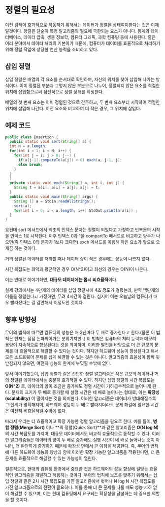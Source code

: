 # 정렬의 필요성

이진 검색이 효과적으로 작동하기 위해서는 데이터가 정렬된 상태여야한다는 것은 이제 알것이다.
정렬은 단순히 특정 알고리즘의 필요에 국한되는 요소가 아니다. 통계와 데이터베이스, 데이터 압축, 생물 정보학, 컴퓨터 그래픽, 과학 컴퓨팅 등에 사용된다.
렬은 여러 분야에서 데이터 처리의 기본이기 때문에, 컴퓨터가 데이터를 효율적으로 처리하기 위해 정렬 작업에 상당한 연산 능력을 소비하고 있다.


## 삽입 정렬

삽입 정렬은 배열의 각 요소를 순서대로 확인하며, 자신의 위치를 찾아 삽입해 나가는 방식이다.
이미 정렬된 부분과 그렇지 않은 부분으로 나누어, 정렬되지 않은 요소를 적절한 위치에 삽입함으로써 점진적으로 정렬 상태를 확정한다.

배열의 첫 번째 요소는 이미 정렬된 것으로 간주하고, 두 번째 요소부터 시작하여 적절한 위치에 삽입해 나간다.
이전 요소와 비교하여 더 작은 경우, 그 위치에 삽입다.


## 예제 코드

``` java
public class Insertion {
  public static void sort(String[] a) {
  int N = a.length;
  for(int i = 1; i < N; i++) {
    for(int j = i; j > 0; j--) {
      if(a[j-1].compareTo(a[j]) > 0) exch(a, j-1, j);
      else break;
    }
  }
  }
  private static void exch(String[] a, int i, int j) {
    String t = a[i]; a[i] = a[j]; a[j] = t;
  }
  public static void main(String[] args) {
    String [] a = StdIn.readAllStrings();
    sort(a);
    for(int i = 0; i < a.length; i++) StdOut.println(a[i]) ;
  }
}
```

요컨데 sort 메서드에서 최초의 인덱스 문자는 정렬이 되었다고 가정하고 반복문의 시작을 인덱스 1로 시작한다.
이후 인덱스 0과 1을 compartTo 메서드로 비교하고 양수가 나오면(즉 인덱스 0의 문자가 1보다 크다면) exch 메서드를 이용해 작은 요소가 앞으로 오게끔 하는 것이다.

거의 정렬된 데이터를 처리할 때나 데이터 량이 적은 경우에는 성능이 나쁘지 않다.

시간 복잡도는 최악과 평균적인 경우 O(N^2)이고 최선의 경우는 O(N)이 나온다.

이는 반대로 이야기하면, **대규모 데이터에는 몹시 비효율적**이다.


실제 강의에서는 4만개의 데이터를 삽입 정렬시에 4초 정도가 걸렸는데, 만약 백만개의 이름을 정렬한다고 가정하면, 무려 4시간이 걸린다.
심지어 이는 오늘날의 컴퓨터가 매우 빨라졌다는 걸 감안해서 이정도인 것이다.


## 향후 방향성

무어의 법칙에 따르면 컴퓨터의 성능은 매 2년마다 두 배로 증가한다고 한다.(물론 이 법칙은 현재는 점점 논파되어가는 분위기지만..) 이 법칙은 컴퓨터의 처리 능력과 메모리 용량이 지속적으로 향상된다는 것을 의미하며, 이러한 발전을 바탕으로 더 큰 규모의 문제를 더 효율적으로 해결할 수 있다는 것이다. 하지만 하드웨어 성능이 향상된다고 해서 모든 소프트웨어 문제를 쉽게 해결할 수 있는 것은 아니다. 알고리즘의 효율성이 함께 뒷받침되지 않으면, 여전히 성능의 한계에 부딪힐 수밖에 없다.

앞서 이야기했듯이, 삽입 정렬과 같은 간단한 정렬 알고리즘은 작은 규모의 데이터나 거의 정렬된 데이터에서는 충분히 효과적일 수 있다. 하지만 삽입 정렬의 시간 복잡도는 **O(N^2)** 로, 데이터의 양이 조금만 증가해도 정렬 시간이 기하급수적으로 늘어나게 된다. 문제의 크기가 두 배로 증가할 때 실행 시간은 네 배로 늘어나는 형태로, 이는 **확장성(scalability)** 이 떨어지는 것을 의미한다. 이러한 알고리즘은 데이터가 방대해질수록 그 한계가 명확해지며, 하드웨어 성능이 두 배로 빨라지더라도 문제 해결에 필요한 시간은 여전히 비효율적일 수밖에 없다.

따라서 우리는 더 효율적이고 확장 가능한 정렬 알고리즘을 필요로 한다. 예를 들어, **병합 정렬(Merge Sort)** 이나 **퀵 정렬(Quick Sort)**과 같은 알고리즘은 **O(N log N)** 의 시간 복잡도를 가지며, 대규모 데이터에서도 비교적 효율적으로 동작할 수 있다. 이러한 알고리즘들은 데이터의 양이 두 배로 증가해도 실행 시간이 네 배로 늘어나는 것이 아니라, 더 완만하게 증가하기 때문에 확장성 면에서 큰 이점을 제공한다. 즉, 무어의 법칙에 따른 하드웨어 성능의 향상과 함께 이러한 확장 가능한 알고리즘을 적용한다면, 더 큰 문제를 효율적으로 해결할 수 있는 가능성이 열린다.

결론적으로, 현대의 컴퓨팅 환경에서 중요한 것은 하드웨어의 성능 향상에 걸맞는 효율적인 알고리즘을 개발하고 적용하는 것이다. 무어의 법칙에 보조를 맞추기 위해서는 삽입 정렬과 같은 2차 시간 복잡도를 가진 알고리즘에서 벗어나 N log N 시간 복잡도를 가진 알고리즘으로의 전환이 필요하다. 이를 통해 더 큰 문제를 다룰 때도 성능 저하 없이 해결할 수 있으며, 이는 현대 컴퓨팅에서 요구되는 확장성을 달성하는 데 중요한 역할을 할 것이다.
